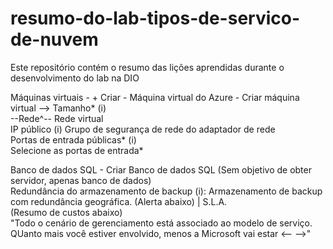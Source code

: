 # resumo-do-lab-tipos-de-servico-de-nuvem
Este repositório contém o resumo das lições aprendidas durante o desenvolvimento do lab na DIO

Máquinas virtuais - + Criar - Máquina virtual do Azure - Criar máquina virtual --> Tamanho* (i)<br>
 --Rede^--
 Rede virtual<br>
 IP público (i)
 Grupo de segurança de rede do adaptador de rede<br>
 Portas de entrada públicas* (i)<br>
 Selecione as portas de entrada*

 Banco de dados SQL - Criar Banco de dados SQL (Sem objetivo de obter servidor, apenas banco de dados)<br>
 Redundância do armazenamento de backup (i): Armazenamento de backup com redundância geográfica. (Alerta abaixo) | S.L.A.<br>
 (Resumo de custos abaixo)<br>
 "Todo o cenário de gerenciamento está associado ao modelo de serviço. QUanto mais você estiver envolvido, menos a Microsoft vai estar <-- -->"
